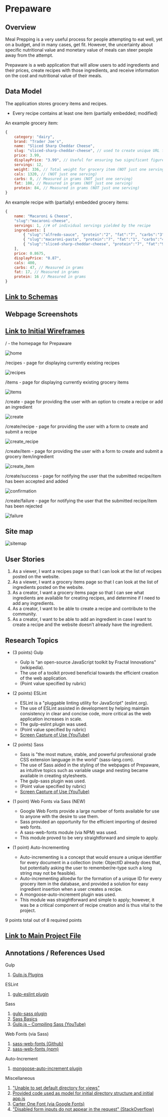 # Prepaware

## Overview

Meal Prepping is a very useful process for people attempting to eat well, yet on a budget, and in many cases, get fit. However, the uncertainty about specific nutritional value and monetary value of meals can steer people away from the attempt.

Prepaware  is a web application that will allow users to add ingredients and their prices, create recipes with those ingredients, and receive information on the cost and nutritional value of their meals.

## Data Model

The application stores grocery items and recipes.

* Every recipe contains at least one item (partially embedded; modified)

An example grocery item:

```javascript
{
    category: "dairy",
    brand: "Trader Joe's",
    name: "Sliced Sharp Cheddar Cheese",
    slug: "sliced-sharp-cheddar-cheese", // used to create unique URL for individual recipe page
    price: 3.99,
    displayPrice: "3.99", // Useful for ensuring two significant figures (ex. 3.5 vs 3.50)
    servings: 12,
    weight: 336, // Total weight for grocery item (NOT just one serving)
    cals: 1320, // (NOT just one serving)
    carbs: 0, // Measured in grams (NOT just one serving)
    fat: 108, // Measured in grams (NOT just one serving)
    protein: 84, // Measured in grams (NOT just one serving)
}
```

An example recipe with (partially) embedded grocery items:

```javascript
{
    name: "Macaroni & Cheese",
    "slug":"macaroni-cheese",
    servings: 1, //# of individual servings yielded by the recipe
    ingredients: [
        { "slug":"alfredo-sauce", "protein":"2", "fat":"7", "carbs":"3", "cals":"80", "price":"0.41125", "weight":"62", "name":"Trader Joe's Alfredo Sauce" },
        { "slug":"macaroni-pasta", "protein":"7", "fat":"1", "carbs":"44", "cals":"210", "price":"0.12375", "weight":"56", "name":"Trader Joe's Macaroni Pasta" },
        { "slug":"sliced-sharp-cheddar-cheese", "protein":"7", "fat":"9", "carbs":"0", "cals":"110", "price":"0.3325", "weight":"28", "name":"Trader Joe's Sliced Sharp Cheddar Cheese"}
    ],
    price: 0.8675,
    displayPrice: "0.87",
    cals: 400,
    carbs: 47, // Measured in grams
    fat: 17, // Measured in grams
    protein: 16 // Measured in grams
}

```

## [Link to Schemas](src/db.js) 

## Webpage Screenshots

## [Link to Initial Wireframes](documentation/wireframes)

/ - the homepage for Prepaware

![home](documentation/webpages/home.png)

/recipes - page for displaying currently existing recipes

![recipes](documentation/webpages/recipes)

/items - page for displaying currently existing grocery items

![items](documentation/webpages/items.png)

/create - page for providing the user with an option to create a recipe or add an ingredient

![create](documentation/webpages/create.png)

/create/recipe - page for providing the user with a form to create and submit a recipe

![create_recipe](documentation/webpages/create_recipe.png)

/create/item - page for providing the user with a form to create and submit a grocery item/ingredient

![create_item](documentation/webpages/create_item.png)

/create/success - page for notifying the user that the submitted recipe/item has been accepted and added

![confirmation](documentation/webpages/create_success.png)

/create/failure - page for notifying the user that the submitted recipe/item has been rejected

![failure](documentation/webpages/create_failure.png)

## Site map

![sitemap](documentation/sitemap.png)

## User Stories

1. As a viewer, I want a recipes page so that I can look at the list of recipes posted on the website.
2. As a viewer, I want a grocery items page so that I can look at the list of ingredients posted on the website.
3. As a creator, I want a grocery items page so that I can see what ingredients are available for creating recipes, and determine if I need to add any ingredients.
4. As a creator, I want to be able to create a recipe and contribute to the community.
5. As a creator, I want to be able to add an ingredient in case I want to create a recipe and the website doesn’t already have the ingredient.

## Research Topics

* (3 points) Gulp
	* Gulp is "an open-source JavaScript toolkit by Fractal Innovations" (wikipedia).
	* The use of a toolkit proved beneficial towards the efficient creation of the web application.
	* (Point value specified by rubric)

* (2 points) ESLint
	* ESLint is a "pluggable linting utility for JavaScript" (eslint.org).
	* The use of ESLint assisted in development by helping maintain consistency in clear and concise code, more critical as the web application increases in scale.
	* The gulp-eslint plugin was used.
	* (Point value specified by rubric)
	* [Screen Capture of Use (YouTube)](https://www.youtube.com/watch?v=PL7CMiGzqzA)

* (2 points) Sass
	* Sass is "the most mature, stable, and powerful professional grade CSS extension language in the world" (sass-lang.com).
	* The use of Sass aided in the styling of the webpages of Prepaware, as intuitive topics such as variable usage and nesting became available in creating stylesheets.
	* The gulp-sass plugin was used.
	* (Point value specified by rubric)
	* [Screen Capture of Use (YouTube)](https://www.youtube.com/watch?v=tDL3xak1euQ)

* (1 point) Web Fonts via Sass (NEW)
	* Google Web Fonts provide a large number of fonts available for use to anyone with the desire to use them.
	* Sass provided an opportunity for the efficient importing of desired web fonts.
	* A sass-web-fonts module (via NPM) was used.
	* This module proved to be very straightforward and simple to apply.

* (1 point) Auto-Incrementing
	* Auto-incrementing is a concept that would ensure a unique identifier for every document in a collection (note: ObjectID already does that, but potentially asking the user to remember/re-type such a long string may not be feasible).
	* Auto-incrementing alloedw for the formation of a unique ID for every grocery item in the database, and provided a solution for easy ingredient insertion when a user creates a recipe.
	* A mongoose-auto-increment plugin was used.
	* This module was straightforward and simple to apply; however, it was be a critical component of recipe creation and is thus vital to the project.

9 points total out of 8 required points

## [Link to Main Project File](src/app.js) 

## Annotations / References Used

Gulp

1. [Gulp.js Plugins](https://gulpjs.com/plugins/)

ESLint

1. [gulp-eslint plugin](https://www.npmjs.com/package/gulp-eslint)

Sass

1. [gulp-sass plugin](https://www.npmjs.com/package/gulp-sass)
2. [Sass Basics](https://sass-lang.com/guide)
3. [Gulp.js – Compiling Sass (YouTube)](https://www.youtube.com/watch?v=NkomAUQxYr8)

Web Fonts (via Sass)

1. [sass-web-fonts (Github)](https://github.com/alyssais/Sass-Web-Fonts)
2. [sass-web-fonts (npm)](https://www.npmjs.com/package/sass-web-fonts)

Auto-Increment

1. [mongoose-auto-increment plugin](https://www.npmjs.com/package/mongoose-auto-increment)

Miscellaneous

1. ["Unable to set default directory for views"](https://github.com/ericf/express-handlebars/issues/147)
2. [Provided code used as model for initial directory structure and initial app.js](https://github.com/nyu-csci-ua-0480-008-spring-2018/jjv222-homework06/tree/master/src)
3. [Carter One Font (via Google Fonts)](https://fonts.google.com/?category=Display&selection.family=Carter+One)
4. ["Disabled form inputs do not appear in the request" (StackOverflow)](https://stackoverflow.com/questions/7357256/disabled-form-inputs-do-not-appear-in-the-request)